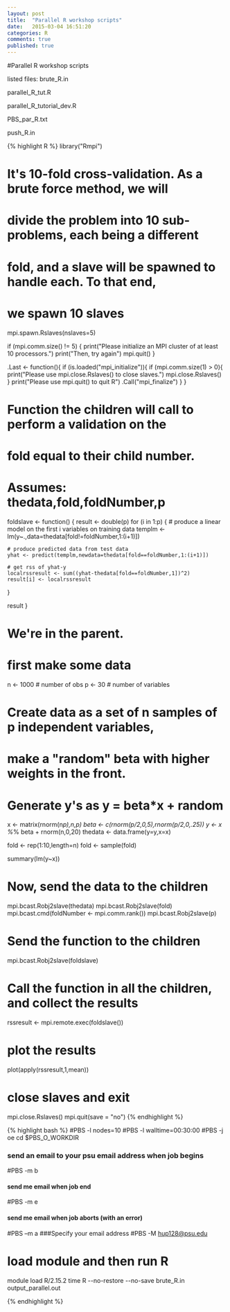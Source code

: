 ```yaml
---
layout: post
title:  "Parallel R workshop scripts"
date:   2015-03-04 16:51:20
categories: R
comments: true
published: true
---
```

#Parallel R workshop scripts

listed files:
brute_R.in

parallel_R_tut.R

parallel_R_tutorial_dev.R

PBS_par_R.txt

push_R.in

{% highlight R %}
library("Rmpi")

# It's 10-fold cross-validation.  As a brute force method, we will
# divide the problem into 10 sub-problems, each being a different
# fold, and a slave will be spawned to handle each.  To that end, 
# we spawn 10 slaves
mpi.spawn.Rslaves(nslaves=5)

if (mpi.comm.size() != 5) {
  print("Please initialize an MPI cluster of at least 10 processors.")
  print("Then, try again")
  mpi.quit()
}

.Last <- function(){
  if (is.loaded("mpi_initialize")){
    if (mpi.comm.size(1) > 0){
      print("Please use mpi.close.Rslaves() to close slaves.")
      mpi.close.Rslaves()
    }
    print("Please use mpi.quit() to quit R")
    .Call("mpi_finalize")
  }
}

# Function the children will call to perform a validation on the
# fold equal to their child number.
# Assumes: thedata,fold,foldNumber,p
foldslave <- function() {
  result <- double(p)
  for (i in 1:p) {
    # produce a linear model on the first i variables on training data
    templm <- lm(y~.,data=thedata[fold!=foldNumber,1:(i+1)])
    
    # produce predicted data from test data
    yhat <- predict(templm,newdata=thedata[fold==foldNumber,1:(i+1)])
    
    # get rss of yhat-y
    localrssresult <- sum((yhat-thedata[fold==foldNumber,1])^2)
    result[i] <- localrssresult
  }
  
  result
}

# We're in the parent.  
# first make some data
n <- 1000  # number of obs
p <- 30		# number of variables

# Create data as a set of n samples of p independent variables,
# make a "random" beta with higher weights in the front.
# Generate y's as y = beta*x + random
x <- matrix(rnorm(n*p),n,p)
beta <- c(rnorm(p/2,0,5),rnorm(p/2,0,.25))
y <- x %*% beta + rnorm(n,0,20)
thedata <- data.frame(y=y,x=x)

fold <- rep(1:10,length=n)
fold <- sample(fold)

summary(lm(y~x))

# Now, send the data to the children
mpi.bcast.Robj2slave(thedata)
mpi.bcast.Robj2slave(fold)
mpi.bcast.cmd(foldNumber <- mpi.comm.rank())
mpi.bcast.Robj2slave(p)

# Send the function to the children
mpi.bcast.Robj2slave(foldslave)

# Call the function in all the children, and collect the results
rssresult <- mpi.remote.exec(foldslave())

# plot the results
plot(apply(rssresult,1,mean))

# close slaves and exit
mpi.close.Rslaves()
mpi.quit(save = "no")
{% endhighlight %}




{% highlight bash %}
#PBS -l nodes=10
#PBS -l walltime=00:30:00
#PBS -j oe
cd $PBS_O_WORKDIR
### send an email to your psu email address when job begins
#PBS -m b
#### send me email when job end
#PBS -m e
#### send me email when job aborts (with an error)
#PBS –m a
###Specify your email address
#PBS -M hup128@psu.edu

# load module and then run R
module load R/2.15.2
time R --no-restore --no-save brute_R.in output_parallel.out

{% endhighlight %}

